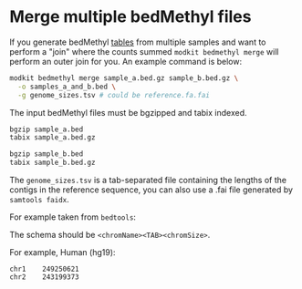 # Merge multiple bedMethyl files

If you generate bedMethyl [tables](./intro_pileup.md#description-of-bedmethyl-output) from multiple samples and want to perform a "join" where the counts summed `modkit bedmethyl merge` will perform an outer join for you.
An example command is below:

```bash
modkit bedmethyl merge sample_a.bed.gz sample_b.bed.gz \
  -o samples_a_and_b.bed \
  -g genome_sizes.tsv # could be reference.fa.fai
```

The input bedMethyl files must be bgzipped and tabix indexed. 

```bash
bgzip sample_a.bed
tabix sample_a.bed.gz

bgzip sample_b.bed
tabix sample_b.bed.gz
```

The `genome_sizes.tsv` is a tab-separated file containing the lengths of the contigs in the reference sequence, you can also use a .fai file generated by `samtools faidx`.

For example taken from `bedtools`: 

The schema should be `<chromName><TAB><chromSize>`.

For example, Human (hg19):

```text
chr1    249250621
chr2    243199373
```
